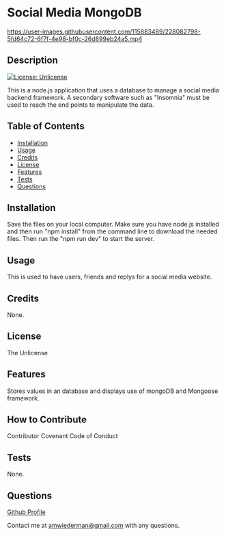 # Social Media MongoDB

https://user-images.githubusercontent.com/115883489/228082798-5fd64c72-6f7f-4e98-bf0c-26d899eb24a5.mp4

## Description
[![License: Unlicense](https://img.shields.io/badge/license-Unlicense-blue.svg)](http://unlicense.org/)

This is a node.js application that uses a database to manage a social media backend framework. A secondary software such as "Insomnia" must be used to reach the end points to manipulate the data.
## Table of Contents 

- [Installation](#installation)
- [Usage](#usage)
- [Credits](#credits)
- [License](#license)
- [Features](#features)
- [Tests](#tests)
- [Questions](#questions)

## Installation
Save the files on your local computer. Make sure you have node.js installed and then run "npm install" from the command line to download the needed files. 
Then run the "npm run dev" to start the server.

## Usage
This is used to have users, friends and replys for a social media website.
## Credits
None.
## License
The Unlicense
## Features
Stores values in an database and displays use of mongoDB and Mongoose framework.
## How to Contribute

Contributor Covenant Code of Conduct

## Tests
None.

## Questions
[Github Profile](https://github.com/AlexWiederman)

Contact me at amwiederman@gmail.com with any questions.
